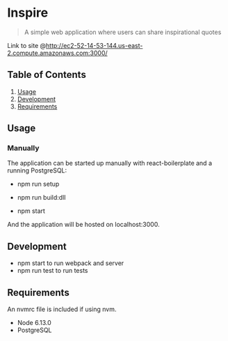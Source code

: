 # Inspire


> A simple web application where users can share inspirational quotes

Link to site @http://ec2-52-14-53-144.us-east-2.compute.amazonaws.com:3000/ 
  
## Table of Contents
  1. [Usage](#Usage)
  1. [Development](#requirements)
  1. [Requirements](#development)
  
## Usage 

### Manually 

The application can be started up manually with react-boilerplate and a running PostgreSQL:

  * npm run setup
  
  * npm run build:dll
  
  * npm start

And the application will be hosted on localhost:3000.

## Development

  * npm start to run webpack and server
  * npm run test to run tests

## Requirements 

An nvmrc file is included if using nvm.

  * Node 6.13.0
  * PostgreSQL
